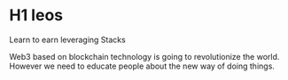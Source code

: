 # H1 leos
Learn to earn leveraging Stacks 

Web3 based on blockchain technology is going to revolutionize the world. However we need to educate people about the new way of doing things. 
